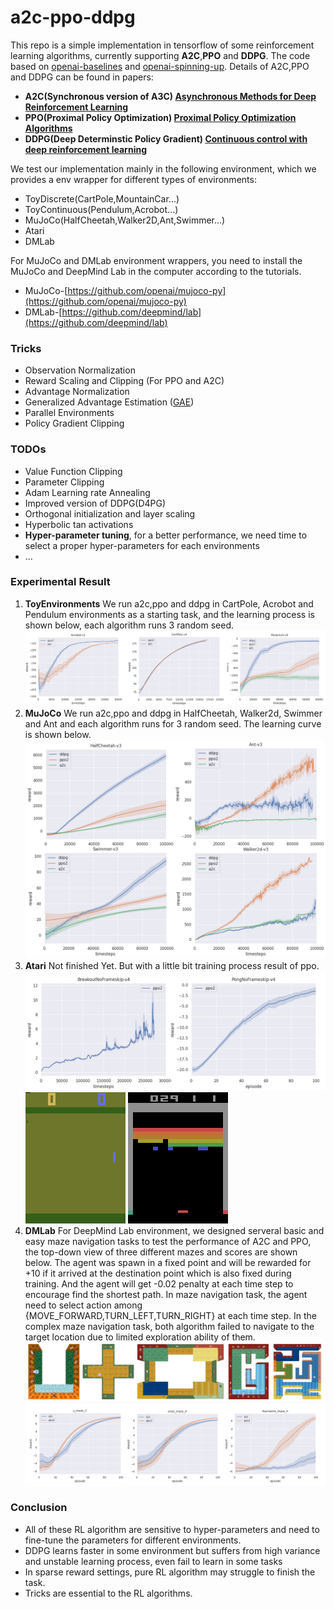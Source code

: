 # a2c-ppo-ddpg
This repo is a simple implementation in tensorflow of some reinforcement learning algorithms, currently supporting **A2C**,**PPO** and **DDPG**.
The code based on [openai-baselines](https://github.com/openai/baselines) and [openai-spinning-up](https://github.com/openai/spinningup).
Details of A2C,PPO and DDPG can be found in papers:
- **A2C(Synchronous version of A3C) [Asynchronous Methods for Deep Reinforcement Learning](https://arxiv.org/pdf/1602.01783.pdf)** 
- **PPO(Proximal Policy Optimization) [Proximal Policy Optimization Algorithms](https://arxiv.org/pdf/1707.06347.pdf)** 
- **DDPG(Deep Determinstic Policy Gradient) [Continuous control with deep reinforcement learning](https://arxiv.org/abs/1509.02971.pdf)** 

We test our implementation mainly in the following environment, which we provides a env wrapper for different types of environments:
- ToyDiscrete(CartPole,MountainCar...)
- ToyContinuous(Pendulum,Acrobot...)
- MuJoCo(HalfCheetah,Walker2D,Ant,Swimmer...)
- Atari
- DMLab

For MuJoCo and DMLab environment wrappers, you need to install the MuJoCo and DeepMind Lab in the computer according to the tutorials.
- MuJoCo-[https://github.com/openai/mujoco-py](https://github.com/openai/mujoco-py)
- DMLab-[https://github.com/deepmind/lab](https://github.com/deepmind/lab)

### Tricks ###
- Observation Normalization
- Reward Scaling and Clipping (For PPO and A2C)
- Advantage Normalization
- Generalized Advantage Estimation ([GAE](https://arxiv.org/pdf/1506.02438.pdf))
- Parallel Environments
- Policy Gradient Clipping

### TODOs ###
- Value Function Clipping
- Parameter Clipping
- Adam Learning rate Annealing
- Improved version of DDPG(D4PG)
- Orthogonal initialization and layer scaling
- Hyperbolic tan activations
- **Hyper-parameter tuning**, for a better performance, we need time to select a proper hyper-parameters for each environments
- ...

### Experimental Result ###
1. **ToyEnvironments**
We run a2c,ppo and ddpg in CartPole, Acrobot and Pendulum environments as a starting task, and the learning process is shown below, each algorithm runs 3 random seed.
![ToyEnvironment](/figures/toy_curve.png)
2. **MuJoCo**
We run a2c,ppo and ddpg in HalfCheetah, Walker2d, Swimmer and Ant and each algorithm runs for 3 random seed. The learning curve is shown below.
![MuJoCoEnv](/figures/MuJoCo.png)
3. **Atari**
Not finished Yet. But with a little bit training process result of ppo.
![AtariEnv](/figures/Atari.png)
![PongGIF](/figures/pong.gif)
![BreakoutGIF](/figures/breakout.gif)
4. **DMLab**
For DeepMind Lab environment, we designed serveral basic and easy maze navigation tasks to test the performance of A2C and PPO, the top-down view of three different mazes and scores are shown below. The agent was spawn in a fixed point and will be rewarded for +10 if it arrived at the destination point which is also fixed during training. And the agent will get -0.02 penalty at each time step to encourage find the shortest path. In maze navigation task, the agent need to select action among {MOVE_FORWARD,TURN_LEFT,TURN_RIGHT} at each time step. In the complex maze navigation task, both algorithm failed to navigate to the target location due to limited exploration ability of them.
![MazeEnv](/figures/maze-topdown.png)
![MazeEnvResult](/figures/maze_curve.png)

### Conclusion ###
- All of these RL algorithm are sensitive to hyper-parameters and need to fine-tune the parameters for different environments.
- DDPG learns faster in some environment but suffers from high variance and unstable learning process, even fail to learn in some tasks
- In sparse reward settings, pure RL algorithm may struggle to finish the task.
- Tricks are essential to the RL algorithms. 




